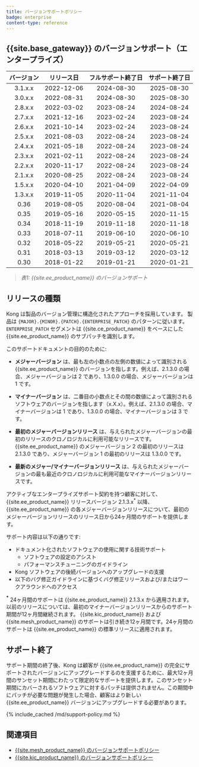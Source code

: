 ```yaml
---
title: バージョンサポートポリシー
badge: enterprise
content-type: reference
---
```



## {{site.base_gateway}} のバージョンサポート（エンタープライズ）

| バージョン | リリース日 | フルサポート終了日 | サポート終了日 |
|:--------:|:-------------:|:-------------------:|:---------------------:|
|  3.1.x.x |  2022-12-06   |     2024-08-30      |      2025-08-30       |
|  3.0.x.x |  2022-08-31   |     2024-08-30      |      2025-08-30       |
|  2.8.x.x |  2022-03-02   |     2023-08-24      |      2024-08-24       |
|  2.7.x.x |  2021-12-16   |     2023-02-24      |      2023-08-24       |
|  2.6.x.x |  2021-10-14   |     2023-02-24      |      2023-08-24       |
|  2.5.x.x |  2021-08-03   |     2022-08-24      |      2023-08-24       |
|  2.4.x.x |  2021-05-18   |     2022-08-24      |      2023-08-24       |  
|  2.3.x.x |  2021-02-11   |     2022-08-24      |      2023-08-24       |
|  2.2.x.x |  2020-11-17   |     2022-08-24      |      2023-08-24       |
|  2.1.x.x |  2020-08-25   |     2022-08-24      |      2023-08-24       |
|  1.5.x.x |  2020-04-10   |     2021-04-09      |      2022-04-09       |
|  1.3.x.x |  2019-11-05   |     2020-11-04      |      2021-11-04       |
|   0.36   |  2019-08-05   |     2020-08-04      |      2021-08-04       |
|   0.35   |  2019-05-16   |     2020-05-15      |      2020-11-15       |
|   0.34   |  2018-11-19   |     2019-11-18      |      2020-11-18       |
|   0.33   |  2018-07-11   |     2019-06-10      |      2020-06-10       |
|   0.32   |  2018-05-22   |     2019-05-21      |      2020-05-21       |
|   0.31   |  2018-03-13   |     2019-03-12      |      2020-03-12       |
|   0.30   |  2018-01-22   |     2019-01-21      |      2020-01-21       |

> *表1: {{site.ee_product_name}} のバージョンサポート*

## リリースの種類
Kong は製品のバージョン管理に構造化されたアプローチを採用しています。
製品は `{MAJOR}.{MINOR}.{PATCH}.{ENTERPRISE_PATCH}` のパターンに従います。
`ENTERPRISE_PATCH` セグメントは {{site.ce_product_name}} をベースにした {{site.ee_product_name}} のサブパッチを識別します。

このサポートドキュメントの目的のために:

* **メジャーバージョン** は、最も左の小数点の左側の数値によって識別される {{site.ee_product_name}} のバージョンを指します。例えば、2.1.3.0 の場合、メジャーバージョンは 2 であり、1.3.0.0 の場合、メジャーバージョンは 1 です。

* **マイナーバージョン** は、二番目の小数点とその間の数値によって識別されるソフトウェアのバージョンを指します（x.X.x）。例えば、2.1.3.0 の場合、マイナーバージョンは 1 であり、1.3.0.0 の場合、マイナーバージョンは 3 です。

* **最初のメジャーバージョンリリース** は、与えられたメジャーバージョンの最初のリリースのクロノロジカルに利用可能なリリースです。{{site.ee_product_name}} のメジャーバージョン 2 の最初のリリースは 2.1.3.0 であり、メジャーバージョン 1 の最初のリリースは 1.3.0.0 です。

* **最新のメジャー/マイナーバージョンリリース** は、与えられたメジャーバージョンの最も最近のクロノロジカルに利用可能なマイナーバージョンリリースです。

アクティブなエンタープライズサポート契約を持つ顧客に対して、{{site.ee_product_name}} リリースバージョン 2.1.3.x<sup>*</sup> 以降、{{site.ee_product_name}} の各メジャーバージョンリリースについて、最初のメジャーバージョンリリースのリリース日から24ヶ月間のサポートを提供します。

サポート内容は以下の通りです:
* ドキュメント化されたソフトウェアの使用に関する技術サポート
  * ソフトウェアの設定のアシスト
  * パフォーマンスチューニングのガイドライン
* Kong ソフトウェアの後続バージョンへのアップグレードの支援
* 以下のバグ修正ガイドラインに基づくバグ修正リリースおよび/またはワークアラウンドへのアクセス

**<sup>*</sup>** 24ヶ月間のサポートは {{site.ee_product_name}} 2.1.3.x から適用されます。以前のリリースについては、最初のマイナーバージョンリリースからのサポート期間が12ヶ月間継続されます。 {{site.kic_product_name}} および {{site.mesh_product_name}} のサポートは引き続き12ヶ月間です。24ヶ月間のサポートは {{site.ee_product_name}} の標準リリースに適用されます。

## サポート終了
サポート期間の終了後、Kong は顧客が {{site.ee_product_name}} の完全にサポートされたバージョンにアップグレードするのを支援するために、最大12ヶ月間のサンセット期間にわたって限定的なサポートを提供します。このサンセット期間にカバーされるソフトウェアに対するパッチは提供されません。この期間中にパッチが必要な問題が発生した場合、顧客はより新しい {{site.ee_product_name}} バージョンにアップグレードする必要があります。

{% include_cached /md/support-policy.md %}

## 関連項目

* [{{site.mesh_product_name}} のバージョンサポートポリシー](/mesh/latest/support-policy/)
* [{{site.kic_product_name}} のバージョンサポートポリシー](/kubernetes-ingress-controller/latest/support-policy/)

